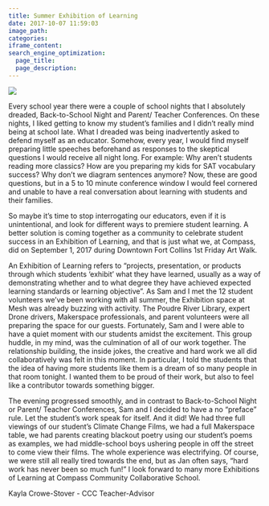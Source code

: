 ```yaml
---
title: Summer Exhibition of Learning
date: 2017-10-07 11:59:03
image_path:
categories:
iframe_content:
search_engine_optimization:
  page_title:
  page_description:
---
```



![](/assets/images/versions/IMG_0816---x0-502-1677-1258-1632-1224x---.jpg)

Every school year there were a couple of school nights that I absolutely dreaded, Back-to-School Night and Parent/ Teacher Conferences. On these nights, I liked getting to know my student’s families and I didn’t really mind being at school late. What I dreaded was being inadvertently asked to defend myself as an educator. Somehow, every year, I would find myself preparing little speeches beforehand as responses to the skeptical questions I would receive all night long. For example: Why aren’t students reading more classics? How are you preparing my kids for SAT vocabulary success? Why don’t we diagram sentences anymore? Now, these are good questions, but in a 5 to 10 minute conference window I would feel cornered and unable to have a real conversation about learning with students and their families.

So maybe it’s time to stop interrogating our educators, even if it is unintentional, and look for different ways to premiere student learning. A better solution is coming together as a community to celebrate student success in an Exhibition of Learning, and that is just what we, at Compass, did on September 1, 2017 during Downtown Fort Collins 1st Friday Art Walk.

An Exhibition of Learning refers to “projects, presentation, or products through which students ‘exhibit’ what they have learned, usually as a way of demonstrating whether and to what degree they have achieved expected learning standards or learning objective”. As Sam and I met the 12 student volunteers we’ve been working with all summer, the Exhibition space at Mesh was already buzzing with activity. The Poudre River Library, expert Drone drivers, Makerspace professionals, and parent volunteers were all preparing the space for our guests. Fortunately, Sam and I were able to have a quiet moment with our students amidst the excitement. This group huddle, in my mind, was the culmination of all of our work together. The relationship building, the inside jokes, the creative and hard work we all did collaboratively was felt in this moment. In particular, I told the students that the idea of having more students like them is a dream of so many people in that room tonight. I wanted them to be proud of their work, but also to feel like a contributor towards something bigger.

The evening progressed smoothly, and in contrast to Back-to-School Night or Parent/ Teacher Conferences, Sam and I decided to have a no “preface” rule. Let the student’s work speak for itself. And it did! We had three full viewings of our student’s Climate Change Films, we had a full Makerspace table, we had parents creating blackout poetry using our student’s poems as examples, we had middle-school boys ushering people in off the street to come view their films. The whole experience was electrifying. Of course, we were still all really tired towards the end, but as Jan often says, “hard work has never been so much fun!” I look forward to many more Exhibitions of Learning at Compass Community Collaborative School.

Kayla Crowe-Stover - CCC Teacher-Advisor

&nbsp;